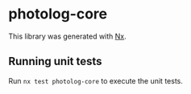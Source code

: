 # photolog-core

This library was generated with [Nx](https://nx.dev).

## Running unit tests

Run `nx test photolog-core` to execute the unit tests.
